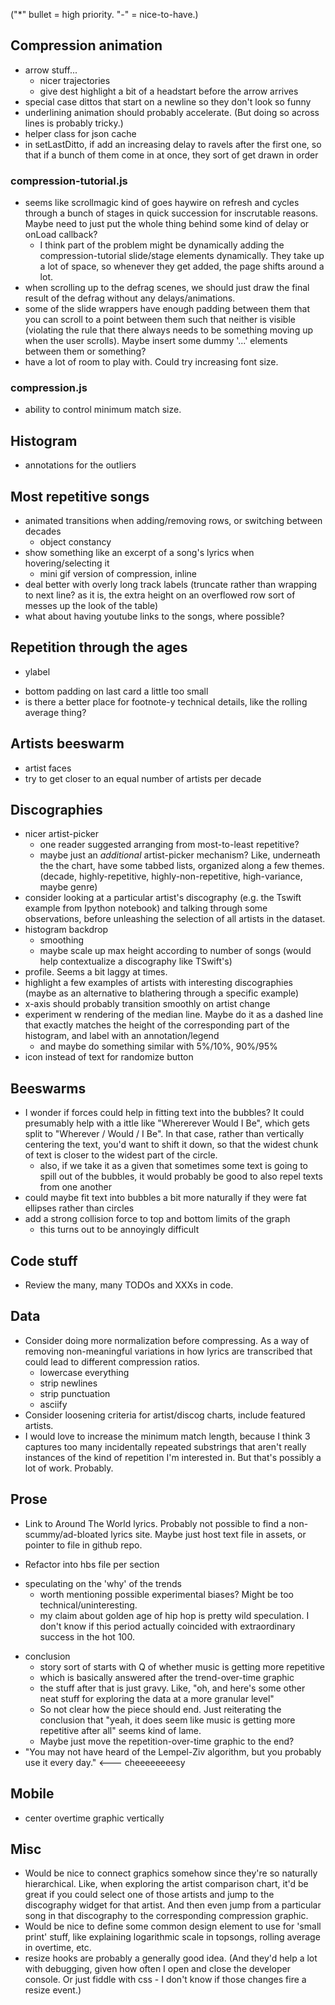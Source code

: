 ("*" bullet = high priority. "-" = nice-to-have.)

## Compression animation
- arrow stuff...
    - nicer trajectories
    - give dest highlight a bit of a headstart before the arrow arrives
- special case dittos that start on a newline so they don't look so funny
- underlining animation should probably accelerate. (But doing so across lines is probably tricky.)
- helper class for json cache
- in setLastDitto, if add an increasing delay to ravels after the first one, so that if a bunch of them come in at once, they sort of get drawn in order

### compression-tutorial.js
- seems like scrollmagic kind of goes haywire on refresh and cycles through a bunch of stages in quick succession for inscrutable reasons. Maybe need to just put the whole thing behind some kind of delay or onLoad callback?
    - I think part of the problem might be dynamically adding the compression-tutorial slide/stage elements dynamically. They take up a lot of space, so whenever they get added, the page shifts around a lot.
- when scrolling up to the defrag scenes, we should just draw the final result of the defrag without any delays/animations. 
- some of the slide wrappers have enough padding between them that you can scroll to a point between them such that neither is visible (violating the rule that there always needs to be something moving up when the user scrolls). Maybe insert some dummy '...' elements between them or something?
- have a lot of room to play with. Could try increasing font size.

### compression.js
- ability to control minimum match size.

## Histogram
- annotations for the outliers

## Most repetitive songs
- animated transitions when adding/removing rows, or switching between decades
    - object constancy
- show something like an excerpt of a song's lyrics when hovering/selecting it
    - mini gif version of compression, inline
- deal better with overly long track labels (truncate rather than wrapping to next line? as it is, the extra height on an overflowed row sort of messes up the look of the table)
- what about having youtube links to the songs, where possible?

## Repetition through the ages
* ylabel
- bottom padding on last card a little too small
- is there a better place for footnote-y technical details, like the rolling average thing?

## Artists beeswarm
- artist faces
- try to get closer to an equal number of artists per decade

## Discographies
- nicer artist-picker
    - one reader suggested arranging from most-to-least repetitive?
    - maybe just an *additional* artist-picker mechanism? Like, underneath the the chart, have some tabbed lists, organized along a few themes. (decade, highly-repetitive, highly-non-repetitive, high-variance, maybe genre)
- consider looking at a particular artist's discography (e.g. the Tswift example from Ipython notebook) and talking through some observations, before unleashing the selection of all artists in the dataset.
- histogram backdrop
    - smoothing
    - maybe scale up max height according to number of songs (would help contextualize a discography like TSwift's)
- profile. Seems a bit laggy at times.
- highlight a few examples of artists with interesting discographies (maybe as an alternative to blathering through a specific example)
- x-axis should probably transition smoothly on artist change
- experiment w rendering of the median line. Maybe do it as a dashed line that exactly matches the height of the corresponding part of the histogram, and label with an annotation/legend
    - and maybe do something similar with 5%/10%, 90%/95%
- icon instead of text for randomize button

## Beeswarms
- I wonder if forces could help in fitting text into the bubbles? It could presumably help with a ittle like "Whererever Would I Be", which gets split to "Wherever / Would / I Be". In that case, rather than vertically centering the text, you'd want to shift it down, so that the widest chunk of text is closer to the widest part of the circle.
    - also, if we take it as a given that sometimes some text is going to spill out of the bubbles, it would probably be good to also repel texts from one another
- could maybe fit text into bubbles a bit more naturally if they were fat ellipses rather than circles
- add a strong collision force to top and bottom limits of the graph
    - this turns out to be annoyingly difficult

## Code stuff
* Review the many, many TODOs and XXXs in code.

## Data
- Consider doing more normalization before compressing. As a way of removing non-meaningful variations in how lyrics are transcribed that could lead to different compression ratios.
    - lowercase everything
    - strip newlines
    - strip punctuation
    - asciify
- Consider loosening criteria for artist/discog charts, include featured artists.
- I would love to increase the minimum match length, because I think 3 captures too many incidentally repeated substrings that aren't really instances of the kind of repetition I'm interested in. But that's possibly a lot of work. Probably.
    
## Prose
* Link to Around The World lyrics. Probably not possible to find a non-scummy/ad-bloated lyrics site. Maybe just host text file in assets, or pointer to file in github repo.
- Refactor into hbs file per section
* speculating on the 'why' of the trends
    - worth mentioning possible experimental biases? Might be too technical/uninteresting.
    - my claim about golden age of hip hop is pretty wild speculation. I don't know if this period actually coincided with extraordinary success in the hot 100.
- conclusion
    - story sort of starts with Q of whether music is getting more repetitive
    - which is basically answered after the trend-over-time graphic
    - the stuff after that is just gravy. Like, "oh, and here's some other neat stuff for exploring the data at a more granular level"
    - So not clear how the piece should end. Just reiterating the conclusion that "yeah, it does seem like music is getting more repetitive after all" seems kind of lame.
    - Maybe just move the repetition-over-time graphic to the end?
- "You may not have heard of the Lempel-Ziv algorithm, but you probably use it every day." <--- cheeeeeeeesy
    
## Mobile
- center overtime graphic vertically

## Misc
- Would be nice to connect graphics somehow since they're so naturally hierarchical. Like, when exploring the artist comparison chart, it'd be great if you could select one of those artists and jump to the discography widget for that artist. And then even jump from a particular song in that discography to the corresponding compression graphic.
- Would be nice to define some common design element to use for 'small print' stuff, like explaining logarithmic scale in topsongs, rolling average in overtime, etc.
- resize hooks are probably a generally good idea. (And they'd help a lot with debugging, given how often I open and close the developer console. Or just fiddle with css - I don't know if those changes fire a resize event.)

